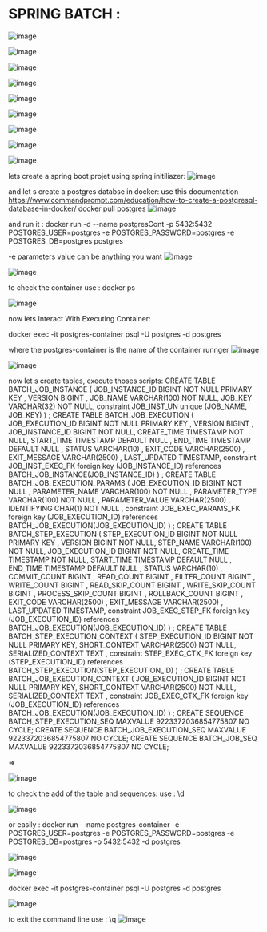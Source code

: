 # SPRING BATCH :


![image](https://github.com/user-attachments/assets/d128ac75-9f46-4216-99ec-dd7219fd37e7)

![image](https://github.com/user-attachments/assets/d7653885-9e11-4872-b7f1-5128bf48ba05)

![image](https://github.com/user-attachments/assets/18d9f995-e225-4f89-a40c-a8a39603925e)

![image](https://github.com/user-attachments/assets/177ce091-8006-465d-9059-d76dad5f8a1e)

![image](https://github.com/user-attachments/assets/64553c94-3894-46f3-9f67-2d4940dd0ef0)

![image](https://github.com/user-attachments/assets/e7cde4bb-09eb-428c-8421-359aeed3a6e6)

![image](https://github.com/user-attachments/assets/8f0e2b5d-1b2f-4f80-88c7-fa55ab54859d)

![image](https://github.com/user-attachments/assets/e1ed784e-f3c5-4c1a-871d-227388b8f6da)


![image](https://github.com/user-attachments/assets/aab1d5ae-7b32-47b0-9035-86ce661a7050)

lets create a spring boot projet using spring initiliazer:
![image](https://github.com/user-attachments/assets/a7729002-7205-4b82-abf5-1aa0f2142802)

and let s create a postgres databse in docker: use this documentation https://www.commandprompt.com/education/how-to-create-a-postgresql-database-in-docker/
docker pull postgres
![image](https://github.com/user-attachments/assets/9175adcd-b888-42ef-b493-5ac73479d575)

and run it :
docker run -d --name postgresCont -p 5432:5432 POSTGRES_USER=postgres -e POSTGRES_PASSWORD=postgres -e POSTGRES_DB=postgres postgres

-e parameters value can be anything you want 
![image](https://github.com/user-attachments/assets/245b3f7b-8e13-46df-8022-43e316030a64)

![image](https://github.com/user-attachments/assets/a3ccc5fe-3523-49cb-a020-89f873e085e3)

to check the container use : docker ps

![image](https://github.com/user-attachments/assets/13db17d4-3bd5-40a9-a049-9d57c2678e7f)


now lets Interact With Executing Container:

docker exec -it postgres-container psql -U postgres -d postgres 

where the postgres-container is the name of the container runnger 
![image](https://github.com/user-attachments/assets/9827928e-3f7a-4f92-b2c7-62ff278c1972)

![image](https://github.com/user-attachments/assets/51c741ff-9182-4186-bf10-0e656b7b2832)

now let s create tables, execute thoses scripts:
CREATE TABLE BATCH_JOB_INSTANCE  (
    JOB_INSTANCE_ID BIGINT  NOT NULL PRIMARY KEY ,
    VERSION BIGINT ,
    JOB_NAME VARCHAR(100) NOT NULL,
    JOB_KEY VARCHAR(32) NOT NULL,
    constraint JOB_INST_UN unique (JOB_NAME, JOB_KEY)
) ;
CREATE TABLE BATCH_JOB_EXECUTION  (
    JOB_EXECUTION_ID BIGINT  NOT NULL PRIMARY KEY ,
    VERSION BIGINT  ,
    JOB_INSTANCE_ID BIGINT NOT NULL,
    CREATE_TIME TIMESTAMP NOT NULL,
    START_TIME TIMESTAMP DEFAULT NULL ,
    END_TIME TIMESTAMP DEFAULT NULL ,
    STATUS VARCHAR(10) ,
    EXIT_CODE VARCHAR(2500) ,
    EXIT_MESSAGE VARCHAR(2500) ,
    LAST_UPDATED TIMESTAMP,
    constraint JOB_INST_EXEC_FK foreign key (JOB_INSTANCE_ID)
    references BATCH_JOB_INSTANCE(JOB_INSTANCE_ID)
) ;
CREATE TABLE BATCH_JOB_EXECUTION_PARAMS  (
    JOB_EXECUTION_ID BIGINT NOT NULL ,
    PARAMETER_NAME VARCHAR(100) NOT NULL ,
    PARAMETER_TYPE VARCHAR(100) NOT NULL ,
    PARAMETER_VALUE VARCHAR(2500) ,
    IDENTIFYING CHAR(1) NOT NULL ,
    constraint JOB_EXEC_PARAMS_FK foreign key (JOB_EXECUTION_ID)
    references BATCH_JOB_EXECUTION(JOB_EXECUTION_ID)
) ;
CREATE TABLE BATCH_STEP_EXECUTION  (
    STEP_EXECUTION_ID BIGINT  NOT NULL PRIMARY KEY ,
    VERSION BIGINT NOT NULL,
    STEP_NAME VARCHAR(100) NOT NULL,
    JOB_EXECUTION_ID BIGINT NOT NULL,
    CREATE_TIME TIMESTAMP NOT NULL,
    START_TIME TIMESTAMP DEFAULT NULL ,
    END_TIME TIMESTAMP DEFAULT NULL ,
    STATUS VARCHAR(10) ,
    COMMIT_COUNT BIGINT ,
    READ_COUNT BIGINT ,
    FILTER_COUNT BIGINT ,
    WRITE_COUNT BIGINT ,
    READ_SKIP_COUNT BIGINT ,
    WRITE_SKIP_COUNT BIGINT ,
    PROCESS_SKIP_COUNT BIGINT ,
    ROLLBACK_COUNT BIGINT ,
    EXIT_CODE VARCHAR(2500) ,
    EXIT_MESSAGE VARCHAR(2500) ,
    LAST_UPDATED TIMESTAMP,
    constraint JOB_EXEC_STEP_FK foreign key (JOB_EXECUTION_ID)
    references BATCH_JOB_EXECUTION(JOB_EXECUTION_ID)
) ;
CREATE TABLE BATCH_STEP_EXECUTION_CONTEXT  (
    STEP_EXECUTION_ID BIGINT NOT NULL PRIMARY KEY,
    SHORT_CONTEXT VARCHAR(2500) NOT NULL,
    SERIALIZED_CONTEXT TEXT ,
    constraint STEP_EXEC_CTX_FK foreign key (STEP_EXECUTION_ID)
    references BATCH_STEP_EXECUTION(STEP_EXECUTION_ID)
) ;
CREATE TABLE BATCH_JOB_EXECUTION_CONTEXT  (
    JOB_EXECUTION_ID BIGINT NOT NULL PRIMARY KEY,
    SHORT_CONTEXT VARCHAR(2500) NOT NULL,
    SERIALIZED_CONTEXT TEXT ,
    constraint JOB_EXEC_CTX_FK foreign key (JOB_EXECUTION_ID)
    references BATCH_JOB_EXECUTION(JOB_EXECUTION_ID)
) ;
CREATE SEQUENCE BATCH_STEP_EXECUTION_SEQ MAXVALUE 9223372036854775807 NO CYCLE;
CREATE SEQUENCE BATCH_JOB_EXECUTION_SEQ MAXVALUE 9223372036854775807 NO CYCLE;
CREATE SEQUENCE BATCH_JOB_SEQ MAXVALUE 9223372036854775807 NO CYCLE;

=> 

![image](https://github.com/user-attachments/assets/7ab9f096-251b-455a-9ada-30b95cb2c061)


to check the add of the table and sequences:
use :  \d

![image](https://github.com/user-attachments/assets/223e0181-f44d-4a86-9bd3-207821a4c16a)


or easily : 
docker run --name postgres-container -e POSTGRES_USER=postgres -e POSTGRES_PASSWORD=postgres -e POSTGRES_DB=postgres -p 5432:5432 -d postgres

![image](https://github.com/user-attachments/assets/35cca9b3-ffc1-47ea-9bbe-ac4fcd71857f)


![image](https://github.com/user-attachments/assets/1d912b60-b8cc-429b-9cb9-2cea541bf632)

docker exec -it postgres-container psql -U postgres -d postgres

![image](https://github.com/user-attachments/assets/859ddd47-793f-4835-8abe-0f7ef7a68cc8)

to exit the command line use : \q
![image](https://github.com/user-attachments/assets/5456fe3b-49b0-4a34-ba75-1f7a73eca88b)


